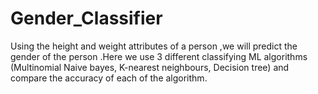 # Gender_Classifier
Using the height and weight attributes of a person ,we will predict the gender of the person .Here we use 3 different classifying ML algorithms (Multinomial Naive bayes, K-nearest neighbours, Decision tree) and compare the accuracy of each of the algorithm.
